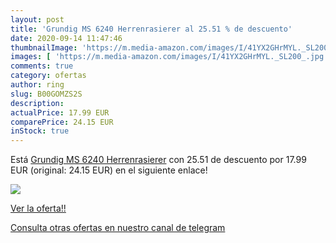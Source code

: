 ```yaml
---
layout: post
title: 'Grundig MS 6240 Herrenrasierer al 25.51 % de descuento'
date: 2020-09-14 11:47:46
thumbnailImage: 'https://m.media-amazon.com/images/I/41YX2GHrMYL._SL200_.jpg'
images: [ 'https://m.media-amazon.com/images/I/41YX2GHrMYL._SL200_.jpg' ]
comments: true
category: ofertas
author: ring
slug: B00GOMZS2S
description:
actualPrice: 17.99 EUR
comparePrice: 24.15 EUR
inStock: true
---
```


Está [Grundig MS 6240 Herrenrasierer](https://www.amazon.com/dp/B00GOMZS2S/?tag=redken08-20) con 25.51 de descuento por 17.99 EUR (original: 24.15 EUR) en el siguiente enlace!

[![](https://m.media-amazon.com/images/I/41YX2GHrMYL._SL200_.jpg)](https://www.amazon.com/dp/B00GOMZS2S/?tag=redken08-20)

[Ver la oferta!!](https://www.amazon.com/dp/B00GOMZS2S/?tag=redken08-20)

[Consulta otras ofertas en nuestro canal de telegram](https://t.me/s/ofertas25)
